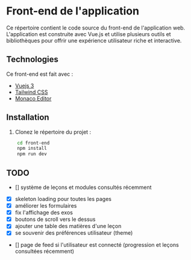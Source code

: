 # Front-end de l'application

Ce répertoire contient le code source du front-end de l'application web. L'application est construite avec Vue.js et utilise plusieurs outils et bibliothèques pour offrir une expérience utilisateur riche et interactive.

## Technologies 

Ce front-end est fait avec :
- [Vuejs 3](https://vuejs.org/)
- [Tailwind CSS](https://tailwindcss.com/)
- [Monaco Editor](https://microsoft.github.io/monaco-editor/)

## Installation

1. Clonez le répertoire du projet :

```sh
    cd front-end
    npm install
    npm run dev
```

## TODO

- [] système de leçons et modules consultés récemment
- [x] skeleton loading pour toutes les pages 
- [x] améliorer les formulaires
- [x] fix l'affichage des exos
- [x] boutons de scroll vers le dessus
- [x] ajouter une table des matières d'une leçon
- [x] se souvenir des préférences utilisateur (theme)
- [] page de feed si l'utilisateur est connecté (progression et leçons consultées récemment)

